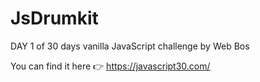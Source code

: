 # JsDrumkit

DAY 1 of 30 days vanilla JavaScript challenge by Web Bos 


You can find it here 👉 https://javascript30.com/
